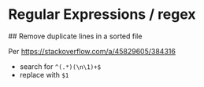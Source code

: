 # Regular Expressions / regex

## Remove duplicate lines in a sorted file

Per <https://stackoverflow.com/a/45829605/384316>

* search for `^(.*)(\n\1)+$`
* replace with `$1`